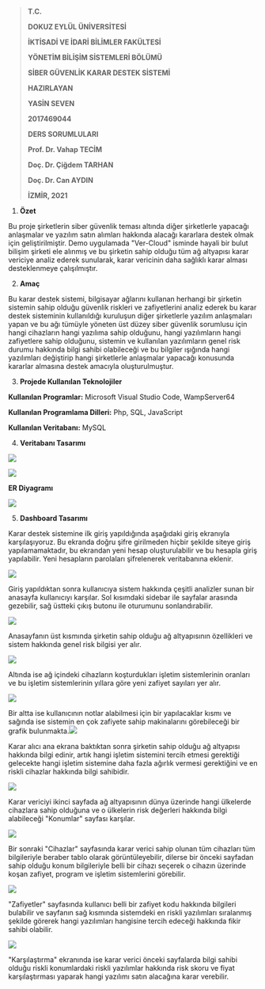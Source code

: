 > **T.C.**
>
> **DOKUZ EYLÜL ÜNİVERSİTESİ**
>
> **İKTİSADİ VE İDARİ BİLİMLER FAKÜLTESİ**
>
> **YÖNETİM BİLİŞİM SİSTEMLERİ BÖLÜMÜ**
>
> **SİBER GÜVENLİK KARAR DESTEK SİSTEMİ**
>
> **HAZIRLAYAN**
>
> **YASİN SEVEN**
>
> **2017469044**
>
> **DERS SORUMLULARI**
>
> **Prof. Dr. Vahap TECİM**
>
> **Doç. Dr. Çiğdem TARHAN**
>
> **Doç. Dr. Can AYDIN**
>
> **İZMİR, 2021**

1.  **Özet**

Bu proje şirketlerin siber güvenlik teması altında diğer şirketlerle
yapacağı anlaşmalar ve yazılım satın alımları hakkında alacağı kararlara
destek olmak için geliştirilmiştir. Demo uygulamada "Ver-Cloud" isminde
hayali bir bulut bilişim şirketi ele alınmış ve bu şirketin sahip olduğu
tüm ağ altyapısı karar vericiye analiz ederek sunularak, karar vericinin
daha sağlıklı karar alması desteklenmeye çalışılmıştır.

2.  **Amaç**

Bu karar destek sistemi, bilgisayar ağlarını kullanan herhangi bir
şirketin sistemin sahip olduğu güvenlik riskleri ve zafiyetlerini analiz
ederek bu karar destek sisteminin kullanıldığı kuruluşun diğer
şirketlerle yazılım anlaşmaları yapan ve bu ağı tümüyle yöneten üst
düzey siber güvenlik sorumlusu için hangi cihazların hangi yazılıma
sahip olduğunu, hangi yazılımların hangi zafiyetlere sahip olduğunu,
sistemin ve kullanılan yazılımların genel risk durumu hakkında bilgi
sahibi olabileceği ve bu bilgiler ışığında hangi yazılımları değiştirip
hangi şirketlerle anlaşmalar yapacağı konusunda kararlar almasına destek
amacıyla oluşturulmuştur.

3.  **Projede Kullanılan Teknolojiler**

**Kullanılan Programlar:** Microsoft Visual Studio Code, WampServer64

**Kullanılan Programlama Dilleri:** Php, SQL, JavaScript

**Kullanılan Veritabanı:** MySQL

4.  **Veritabanı Tasarımı**

![](https://github.com/svnyasin/Siber-Guvenlik-Yonetimi-Karar-Destek-Sistemi/blob/main/myMediaFolder/media/image18.png)

![](https://github.com/svnyasin/Siber-Guvenlik-Yonetimi-Karar-Destek-Sistemi/blob/main/myMediaFolder/media/image1.png)

**ER Diyagramı**

![](https://github.com/svnyasin/Siber-Guvenlik-Yonetimi-Karar-Destek-Sistemi/blob/main/myMediaFolder/media/image7.png)

5.  **Dashboard Tasarımı**

Karar destek sistemine ilk giriş yapıldığında aşağıdaki giriş ekranıyla
karşılaşıyoruz. Bu ekranda doğru şifre girilmeden hiçbir şekilde siteye
giriş yapılamamaktadır, bu ekrandan yeni hesap oluşturulabilir ve bu
hesapla giriş yapılabilir. Yeni hesapların parolaları şifrelenerek
veritabanına eklenir.

![](https://github.com/svnyasin/Siber-Guvenlik-Yonetimi-Karar-Destek-Sistemi/blob/main/myMediaFolder/media/image27.png)

Giriş yapıldıktan sonra kullanıcıya sistem hakkında çeşitli analizler
sunan bir anasayfa kullanıcıyı karşılar. Sol kısımdaki sidebar ile
sayfalar arasında gezebilir, sağ üstteki çıkış butonu ile oturumunu
sonlandırabilir.

![](https://github.com/svnyasin/Siber-Guvenlik-Yonetimi-Karar-Destek-Sistemi/blob/main/myMediaFolder/media/image26.png)

Anasayfanın üst kısmında şirketin sahip olduğu ağ altyapısının
özellikleri ve sistem hakkında genel risk bilgisi yer alır.

![](https://github.com/svnyasin/Siber-Guvenlik-Yonetimi-Karar-Destek-Sistemi/blob/main/myMediaFolder/media/image13.png)

Altında ise ağ içindeki cihazların koşturdukları işletim sistemlerinin
oranları ve bu işletim sistemlerinin yıllara göre yeni zafiyet sayıları
yer alır.

![](https://github.com/svnyasin/Siber-Guvenlik-Yonetimi-Karar-Destek-Sistemi/blob/main/myMediaFolder/media/image16.png)

Bir altta ise kullanıcının notlar alabilmesi için bir yapılacaklar kısmı
ve sağında ise sistemin en çok zafiyete sahip makinalarını görebileceği
bir grafik
bulunmakta.![](https://github.com/svnyasin/Siber-Guvenlik-Yonetimi-Karar-Destek-Sistemi/blob/main/myMediaFolder/media/image15.png)

Karar alıcı ana ekrana baktıktan sonra şirketin sahip olduğu ağ
altyapısı hakkında bilgi edinir, artık hangi işletim sistemini tercih
etmesi gerektiği gelecekte hangi işletim sistemine daha fazla ağırlık
vermesi gerektiğini ve en riskli cihazlar hakkında bilgi sahibidir.

![](https://github.com/svnyasin/Siber-Guvenlik-Yonetimi-Karar-Destek-Sistemi/blob/main/myMediaFolder/media/image23.png)

Karar vericiyi ikinci sayfada ağ altyapısının dünya üzerinde hangi
ülkelerde cihazlara sahip olduğuna ve o ülkelerin risk değerleri
hakkında bilgi alabileceği "Konumlar" sayfası karşılar.

![](https://github.com/svnyasin/Siber-Guvenlik-Yonetimi-Karar-Destek-Sistemi/blob/main/myMediaFolder/media/image22.png)

Bir sonraki "Cihazlar" sayfasında karar verici sahip olunan tüm
cihazları tüm bilgileriyle beraber tablo olarak görüntüleyebilir,
dilerse bir önceki sayfadan sahip olduğu konum bilgileriyle belli bir
cihazı seçerek o cihazın üzerinde koşan zafiyet, program ve işletim
sistemlerini görebilir.

![](https://github.com/svnyasin/Siber-Guvenlik-Yonetimi-Karar-Destek-Sistemi/blob/main/myMediaFolder/media/image4.png)

"Zafiyetler" sayfasında kullanıcı belli bir zafiyet kodu hakkında
bilgileri bulabilir ve sayfanın sağ kısmında sistemdeki en riskli
yazılımları sıralanmış şekilde görerek hangi yazılımları hangisine
tercih edeceği hakkında fikir sahibi olabilir.

![](https://github.com/svnyasin/Siber-Guvenlik-Yonetimi-Karar-Destek-Sistemi/blob/main/myMediaFolder/media/image8.png)

"Karşılaştırma" ekranında ise karar verici önceki sayfalarda bilgi
sahibi olduğu riskli konumlardaki riskli yazılımlar hakkında risk skoru
ve fiyat karşılaştırması yaparak hangi yazılımı satın alacağına karar
verebilir.
